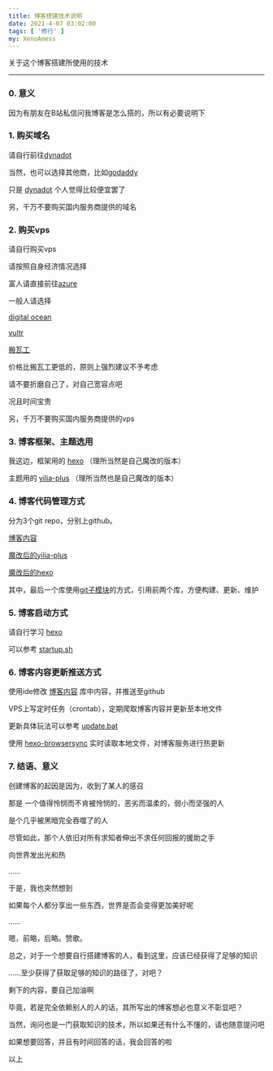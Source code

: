 ```yaml
---
title: 博客搭建技术说明
date: 2021-4-07 03:02:00
tags: [ '修行' ]
my: XenoAmess
---
```


关于这个博客搭建所使用的技术

---

### 0. 意义

因为有朋友在B站私信问我博客是怎么搭的，所以有必要说明下

### 1. 购买域名

请自行前往[dynadot](https://www.dynadot.com/)

当然，也可以选择其他商，比如[godaddy](https://godaddy.com/)

只是 [dynadot](https://www.dynadot.com/) 个人觉得比较便宜罢了

另，千万不要购买国内服务商提供的域名

### 2. 购买vps

请自行购买vps

请按照自身经济情况选择

富人请直接前往[azure](https://azure.microsoft.com/zh-cn/)

一般人请选择

[digital ocean](https://www.digitalocean.com/)

[vultr](https://www.vultr.com/)

[搬瓦工](https://bandwagonhost.com/)

价格比搬瓦工更低的，原则上强烈建议不予考虑

请不要折磨自己了，对自己宽容点吧

况且时间宝贵

另，千万不要购买国内服务商提供的vps

### 3. 博客框架、主题选用

我这边，框架用的 [hexo](https://hexo.io/zh-cn/) （理所当然是自己魔改的版本）

主题用的 [yilia-plus](https://github.com/JoeyBling/hexo-theme-yilia-plus) （理所当然也是自己魔改的版本）

### 4. 博客代码管理方式

分为3个git repo，分别上github。

[博客内容](https://github.com/XenoAmess/XenoAmessBlog)

[魔改后的yilia-plus](https://github.com/XenoAmess/hexo-theme-yilia-plus)

[魔改后的hexo](https://github.com/XenoAmess/XenoAmessBlogFramework)

其中，最后一个库使用[git子模块](https://git-scm.com/book/zh/v2/Git-%E5%B7%A5%E5%85%B7-%E5%AD%90%E6%A8%A1%E5%9D%97 )的方式，引用前两个库，方便构建、更新、维护

### 5. 博客启动方式

请自行学习 [hexo](https://hexo.io/zh-cn/)

可以参考 [startup.sh](https://github.com/XenoAmess/XenoAmessBlogFramework/blob/master/startup.sh)

### 6. 博客内容更新推送方式

使用ide修改 [博客内容](https://github.com/XenoAmess/XenoAmessBlog) 库中内容，并推送至github

VPS上写定时任务（crontab），定期爬取博客内容并更新至本地文件

更新具体玩法可以参考 [update.bat](https://github.com/XenoAmess/XenoAmessBlogFramework/blob/master/update.bat)

使用 [hexo-browsersync](https://github.com/hexojs/hexo-browsersync) 实时读取本地文件，对博客服务进行热更新

### 7. 结语、意义

创建博客的起因是因为，收到了某人的感召

那是 一个值得怜悯而不肯被怜悯的，恶劣而温柔的，弱小而坚强的人

是个几乎被黑暗完全吞噬了的人

尽管如此，那个人依旧对所有求知者伸出不求任何回报的援助之手

向世界发出光和热

……

于是，我也突然想到

如果每个人都分享出一些东西，世界是否会变得更加美好呢

……

嗯，前略，后略。赞歌。

总之，对于一个想要自行搭建博客的人，看到这里，应该已经获得了足够的知识

……至少获得了获取足够的知识的路径了，对吧？

剩下的内容，要自己加油啊

毕竟，若是完全依赖别人的人的话，其所写出的博客想必也意义不彰显吧？

当然，询问也是一门获取知识的技术，所以如果还有什么不懂的，请也随意提问吧

如果想要回答，并且有时间回答的话，我会回答的啦

以上
